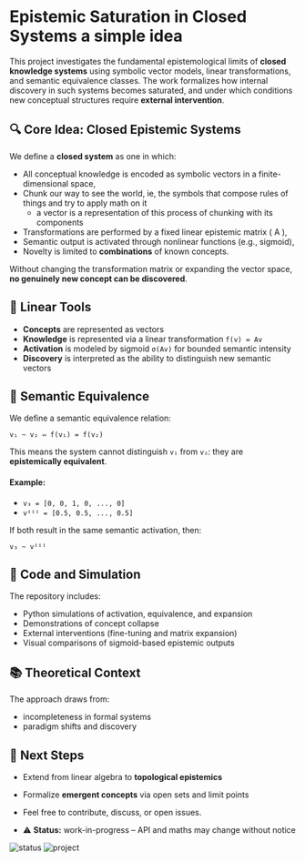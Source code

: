 # Epistemic Saturation in Closed Systems a simple idea

This project investigates the fundamental epistemological limits of **closed knowledge systems** using symbolic vector models, linear transformations, and semantic equivalence classes. The work formalizes how internal discovery in such systems becomes saturated, and under which conditions new conceptual structures require **external intervention**.

## 🔍 Core Idea: Closed Epistemic Systems

We define a **closed system** as one in which:
- All conceptual knowledge is encoded as symbolic vectors in a finite-dimensional space,
- Chunk our way to see the world, ie, the symbols that compose rules of things and try to apply math on it
    - a vector is a representation of this process of chunking with its components
- Transformations are performed by a fixed linear epistemic matrix \( A \),
- Semantic output is activated through nonlinear functions (e.g., sigmoid),
- Novelty is limited to **combinations** of known concepts.

Without changing the transformation matrix or expanding the vector space, **no genuinely new concept can be discovered**.

## 📐 Linear Tools

- **Concepts** are represented as vectors
- **Knowledge** is represented via a linear transformation `f(v) = Av`
- **Activation** is modeled by sigmoid `σ(Av)` for bounded semantic intensity
- **Discovery** is interpreted as the ability to distinguish new semantic vectors

## 🧠 Semantic Equivalence

We define a semantic equivalence relation:

`v₁ ~ v₂ ⇔ f(v₁) = f(v₂)`

This means the system cannot distinguish `v₁` from `v₂`: they are **epistemically equivalent**.

#### Example:
- `v₃ = [0, 0, 1, 0, ..., 0]`
- `vᴵᴵᴵ = [0.5, 0.5, ..., 0.5]`

If both result in the same semantic activation, then:

`v₃ ~ vᴵᴵᴵ`

## 🧪 Code and Simulation

The repository includes:
- Python simulations of activation, equivalence, and expansion
- Demonstrations of concept collapse
- External interventions (fine-tuning and matrix expansion)
- Visual comparisons of sigmoid-based epistemic outputs

## 📚 Theoretical Context

The approach draws from:
- incompleteness in formal systems
- paradigm shifts and discovery

## 📘 Next Steps

- Extend from linear algebra to **topological epistemics**
- Formalize **emergent concepts** via open sets and limit points

- Feel free to contribute, discuss, or open issues.
- ⚠️ **Status:** work-in-progress – API and maths may change without notice

![status](https://img.shields.io/badge/status-WIP-orange)
![project](https://img.shields.io/badge/type-student_project-lightgrey)

